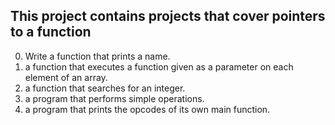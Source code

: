 ## This project contains projects that cover pointers to a function

0. Write a function that prints a name.
1.  a function that executes a function given as a parameter on each element of an array.
2. a function that searches for an integer.
3. a program that performs simple operations.
4.  a program that prints the opcodes of its own main function.
